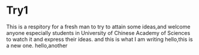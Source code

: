 # Try1
This is a respitory for a fresh man to try to attain some ideas,and welcome anyone especially students in University of Chinese Academy of Sciences to watch it and express their ideas.
and this is what I am writing
hello,this is a new one.
hello,another
